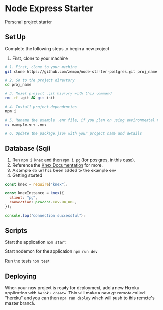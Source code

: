 # Node Express Starter

Personal project starter

## Set Up

Complete the following steps to begin a new project

1. First, clone to your machine

```bash
# 1. First, clone to your machine
git clone https://github.com/zempo/node-starter-postgres.git proj_name

# 2. Go to the project directory
cd proj_name

# 3. Reset project .git history with this command
rm -rf .git && git init

# 4. Install project dependencies
npm i

# 5. Rename the example .env file, if you plan on using environmental variables in your project
mv example.env .env

# 6. Update the package.json with your project name and details
```

## Database (Sql)

1. Run `npm i knex` and then `npm i pg` (for postgres, in this case).
2. Reference the [Knex Documentation](https://knexjs.org/) for more.
3. A sample db url has been added to the example env
4. Getting started

```js
const knex = require("knex");

const knexInstance = knex({
  client: "pg",
  connection: process.env.DB_URL,
});

console.log("connection successful");
```

## Scripts

Start the application `npm start`

Start nodemon for the application `npm run dev`

Run the tests `npm test`

## Deploying

When your new project is ready for deployment, add a new Heroku application with `heroku create`. This will make a new git remote called "heroku" and you can then `npm run deploy` which will push to this remote's master branch.
